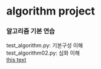 # algorithm project
### 알고리즘 기본 연습
test_algorithm.py: 기본구성 이해  
test_algorithm02.py: 심화 이해  
[this text](./project_desc/README.md)